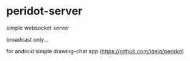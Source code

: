 # peridot-server
simple websocket server

broadcast only...


for android simple drawing-chat app 
(https://github.com/iqeiq/peridot)
